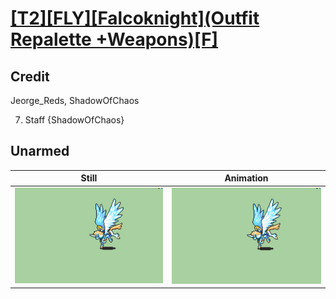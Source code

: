 # [\[T2\]\[FLY\]\[Falcoknight\]\(Outfit Repalette +Weapons\)\[F\]](../)

## Credit

Jeorge_Reds, ShadowOfChaos

7. Staff {ShadowOfChaos}
	
## Unarmed

| Still | Animation |
| :---: | :-------: |
| ![Unarmed still](./Unarmed_000.png) | ![Unarmed animation](./Unarmed.gif) |
